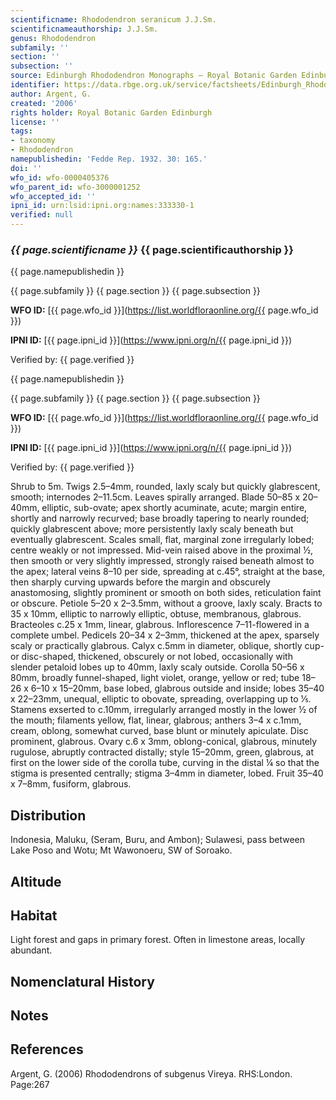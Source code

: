 ```yaml
---
scientificname: Rhododendron seranicum J.J.Sm.
scientificnameauthorship: J.J.Sm.
genus: Rhododendron
subfamily: ''
section: ''
subsection: ''
source: Edinburgh Rhododendron Monographs – Royal Botanic Garden Edinburgh
identifier: https://data.rbge.org.uk/service/factsheets/Edinburgh_Rhododendron_Monographs.xhtml
author: Argent, G.
created: '2006'
rights holder: Royal Botanic Garden Edinburgh
license: ''
tags:
- taxonomy
- Rhododendron
namepublishedin: 'Fedde Rep. 1932. 30: 165.'
doi: ''
wfo_id: wfo-0000405376
wfo_parent_id: wfo-3000001252
wfo_accepted_id: ''
ipni_id: urn:lsid:ipni.org:names:333330-1
verified: null
---
```

### _{{ page.scientificname }}_ {{ page.scientificauthorship }}
 {{ page.namepublishedin }}

{{ page.subfamily }} {{ page.section }} {{ page.subsection }}

**WFO ID:** [{{ page.wfo_id }}](https://list.worldfloraonline.org/{{ page.wfo_id }})

**IPNI ID:** [{{ page.ipni_id }}](https://www.ipni.org/n/{{ page.ipni_id }})

Verified by: {{ page.verified }}

 {{ page.namepublishedin }}

{{ page.subfamily }} {{ page.section }} {{ page.subsection }}

**WFO ID:** [{{ page.wfo_id }}](https://list.worldfloraonline.org/{{ page.wfo_id }})

**IPNI ID:** [{{ page.ipni_id }}](https://www.ipni.org/n/{{ page.ipni_id }})

Verified by: {{ page.verified }}



Shrub to 5m. Twigs 2.5–4mm, rounded, laxly scaly but quickly glabrescent, smooth; internodes 2–11.5cm. Leaves spirally arranged. Blade 50–85 x 20–40mm, elliptic, sub-ovate; apex shortly acuminate, acute; margin entire, shortly and narrowly recurved; base broadly tapering to nearly rounded; quickly glabrescent above; more persistently laxly scaly beneath but eventually glabrescent. Scales small, flat, marginal zone irregularly lobed; centre weakly or not impressed. Mid-vein raised above in the proximal ½, then smooth or very slightly impressed, strongly raised beneath almost to the apex; lateral veins 8–10 per side, spreading at c.45°, straight at the base, then sharply curving upwards before the margin and obscurely anastomosing, slightly prominent or smooth on both sides, reticulation faint or obscure. Petiole 5–20 x 2–3.5mm, without a groove, laxly scaly. Bracts to 35 x 10mm, elliptic to narrowly elliptic, obtuse, membranous, glabrous. Bracteoles c.25 x 1mm, linear, glabrous. Inflorescence 7–11-flowered in a complete umbel. Pedicels 20–34 x 2–3mm, thickened at the apex, sparsely scaly or practically glabrous. Calyx c.5mm in diameter, oblique, shortly cup- or disc-shaped, thickened, obscurely or not lobed, occasionally with slender petaloid lobes up to 40mm, laxly scaly outside. Corolla 50–56 x 80mm, broadly funnel-shaped, light violet, orange, yellow or red; tube 18–26 x 6–10 x 15–20mm, base lobed, glabrous outside and inside; lobes 35–40 x 22–23mm, unequal, elliptic to obovate, spreading, overlapping up to 1⁄5. Stamens exserted to c.10mm, irregularly arranged mostly in the lower ½ of the mouth; filaments yellow, flat, linear, glabrous; anthers 3–4 x c.1mm, cream, oblong, somewhat curved, base blunt or minutely apiculate. Disc prominent, glabrous. Ovary c.6 x 3mm, oblong-conical, glabrous, minutely rugulose, abruptly contracted distally; style 15–20mm, green, glabrous, at first on the lower side of the corolla tube, curving in the distal ¼ so that the stigma is presented centrally; stigma 3–4mm in diameter, lobed. Fruit 35–40 x 7–8mm, fusiform, glabrous.

## Distribution
Indonesia, Maluku, (Seram, Buru, and Ambon); Sulawesi, pass between Lake Poso and Wotu; Mt Wawonoeru, SW of Soroako.

## Altitude


## Habitat
Light forest and gaps in primary forest. Often in limestone areas, locally abundant.

## Nomenclatural History

                       
## Notes


## References

Argent, G. (2006) Rhododendrons of subgenus Vireya. RHS:London. Page:267
